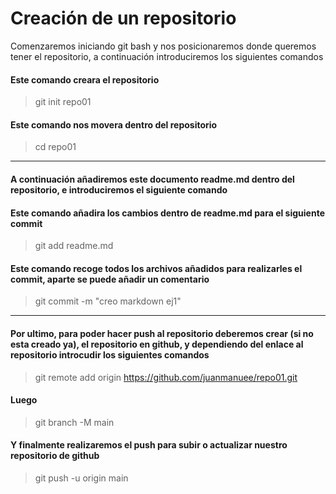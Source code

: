 # Creación de un repositorio

Comenzaremos iniciando git bash y nos posicionaremos donde queremos tener el repositorio, a continuación introduciremos los siguientes comandos  

#### Este comando creara el repositorio
>git init repo01  
#### Este comando nos movera dentro del repositorio  
>cd repo01
***
#### A continuación añadiremos este documento readme.md dentro del repositorio, e introduciremos el siguiente comando

#### Este comando añadira los cambios dentro de readme.md para el siguiente commit
>git add readme.md

#### Este comando recoge todos los archivos añadidos para realizarles el commit, aparte se puede añadir un comentario

>git commit -m "creo markdown ej1"
***
#### Por ultimo, para poder hacer push al repositorio deberemos crear (si no esta creado ya), el repositorio en github, y dependiendo del enlace al repositorio introcudir los siguientes comandos
>git remote add origin https://github.com/juanmanuee/repo01.git
#### Luego
>git branch -M main
#### Y finalmente realizaremos el push para subir o actualizar nuestro repositorio de github
>git push -u origin main